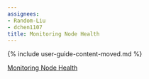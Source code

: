 ```yaml
---
assignees:
- Random-Liu
- dchen1107
title: Monitoring Node Health
---
```


{% include user-guide-content-moved.md %}

[Monitoring Node Health](/docs/tasks/debug-application-cluster/monitor-node-health/)
